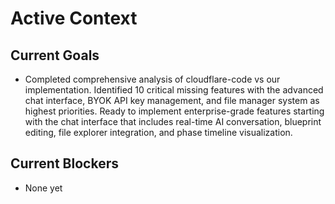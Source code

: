 # Active Context

## Current Goals

- Completed comprehensive analysis of cloudflare-code vs our implementation. Identified 10 critical missing features with the advanced chat interface, BYOK API key management, and file manager system as highest priorities. Ready to implement enterprise-grade features starting with the chat interface that includes real-time AI conversation, blueprint editing, file explorer integration, and phase timeline visualization.

## Current Blockers

- None yet